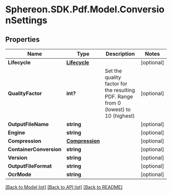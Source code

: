 # Sphereon.SDK.Pdf.Model.ConversionSettings
## Properties

Name | Type | Description | Notes
------------ | ------------- | ------------- | -------------
**Lifecycle** | [**Lifecycle**](Lifecycle.md) |  | [optional] 
**QualityFactor** | **int?** | Set the quality factor for the resulting PDF. Range from 0 (lowest) to 10 (highest) | [optional] 
**OutputFileName** | **string** |  | [optional] 
**Engine** | **string** |  | [optional] 
**Compression** | [**Compression**](Compression.md) |  | [optional] 
**ContainerConversion** | **string** |  | [optional] 
**Version** | **string** |  | [optional] 
**OutputFileFormat** | **string** |  | [optional] 
**OcrMode** | **string** |  | [optional] 

[[Back to Model list]](../README.md#documentation-for-models) [[Back to API list]](../README.md#documentation-for-api-endpoints) [[Back to README]](../README.md)

